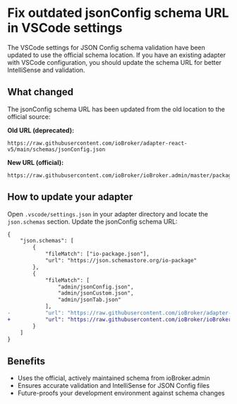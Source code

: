 # Fix outdated jsonConfig schema URL in VSCode settings

The VSCode settings for JSON Config schema validation have been updated to use the official schema location. If you have an existing adapter with VSCode configuration, you should update the schema URL for better IntelliSense and validation.

## What changed

The jsonConfig schema URL has been updated from the old location to the official source:

**Old URL (deprecated):**
```
https://raw.githubusercontent.com/ioBroker/adapter-react-v5/main/schemas/jsonConfig.json
```

**New URL (official):**
```
https://raw.githubusercontent.com/ioBroker/ioBroker.admin/master/packages/jsonConfig/schemas/jsonConfig.json
```

## How to update your adapter

Open `.vscode/settings.json` in your adapter directory and locate the `json.schemas` section. Update the jsonConfig schema URL:

```diff
{
	"json.schemas": [
		{
			"fileMatch": ["io-package.json"],
			"url": "https://json.schemastore.org/io-package"
		},
		{
			"fileMatch": [
				"admin/jsonConfig.json",
				"admin/jsonCustom.json",
				"admin/jsonTab.json"
			],
-			"url": "https://raw.githubusercontent.com/ioBroker/adapter-react-v5/main/schemas/jsonConfig.json"
+			"url": "https://raw.githubusercontent.com/ioBroker/ioBroker.admin/master/packages/jsonConfig/schemas/jsonConfig.json"
		}
	]
}
```

## Benefits

- Uses the official, actively maintained schema from ioBroker.admin
- Ensures accurate validation and IntelliSense for JSON Config files
- Future-proofs your development environment against schema changes